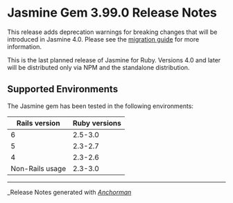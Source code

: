 # Jasmine Gem 3.99.0 Release Notes

This release adds deprecation warnings for breaking changes that will be
introduced in Jasmine 4.0. Please see the
[migration guide](https://jasmine.github.io/tutorials/upgrading_to_Jasmine_4.0)
for more information.

This is the last planned release of Jasmine for Ruby. Versions 4.0 and later 
will be distributed only via NPM and the standalone distribution.

## Supported Environments

The Jasmine gem has been tested in the following environments:

| Rails version   | Ruby versions |
|-----------------|---------------|
| 6               | 2.5-3.0       |
| 5               | 2.3-2.7       |
| 4               | 2.3-2.6       |
| Non-Rails usage | 2.3-3.0       |

------

_Release Notes generated with _[Anchorman](http://github.com/infews/anchorman)_
